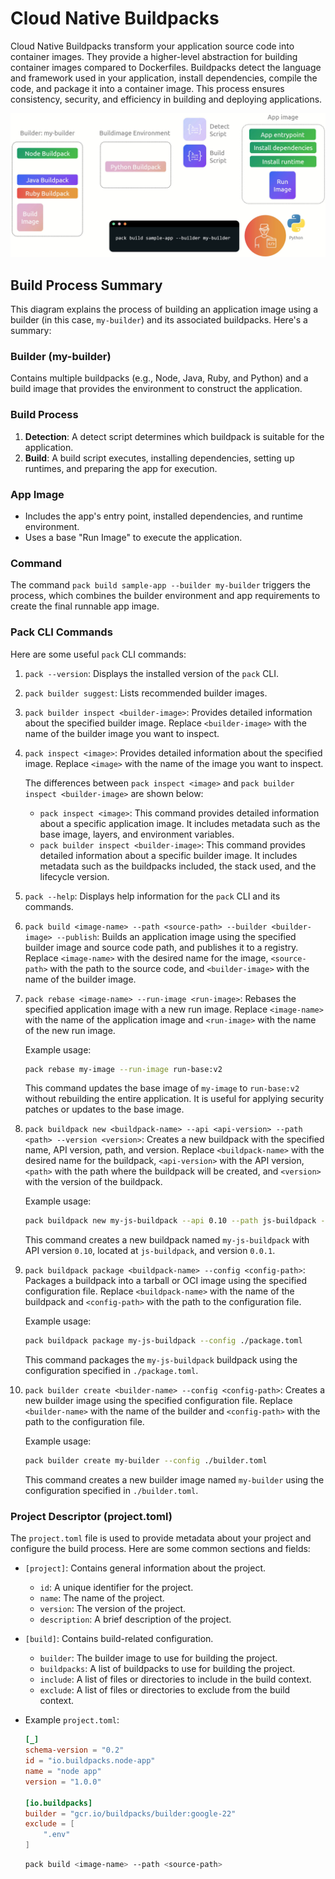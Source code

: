 # Cloud Native Buildpacks

Cloud Native Buildpacks transform your application source code into container images. They provide a higher-level abstraction for building container images compared to Dockerfiles. Buildpacks detect the language and framework used in your application, install dependencies, compile the code, and package it into a container image. This process ensures consistency, security, and efficiency in building and deploying applications.

![alt text](image.png)

## Build Process Summary

This diagram explains the process of building an application image using a builder (in this case, `my-builder`) and its associated buildpacks. Here's a summary:

### Builder (my-builder)

Contains multiple buildpacks (e.g., Node, Java, Ruby, and Python) and a build image that provides the environment to construct the application.

### Build Process

1. **Detection**: A detect script determines which buildpack is suitable for the application.
2. **Build**: A build script executes, installing dependencies, setting up runtimes, and preparing the app for execution.

### App Image

- Includes the app's entry point, installed dependencies, and runtime environment.
- Uses a base "Run Image" to execute the application.

### Command

The command `pack build sample-app --builder my-builder` triggers the process, which combines the builder environment and app requirements to create the final runnable app image.

### Pack CLI Commands

Here are some useful `pack` CLI commands:

1. `pack --version`: Displays the installed version of the `pack` CLI.
2. `pack builder suggest`: Lists recommended builder images.
3. `pack builder inspect <builder-image>`: Provides detailed information about the specified builder image. Replace `<builder-image>` with the name of the builder image you want to inspect.
4. `pack inspect <image>`: Provides detailed information about the specified image. Replace `<image>` with the name of the image you want to inspect.

    The differences between `pack inspect <image>` and `pack builder inspect <builder-image>` are shown below:
    
    - `pack inspect <image>`: This command provides detailed information about a specific application image. It includes metadata such as the base image, layers, and environment variables.
    - `pack builder inspect <builder-image>`: This command provides detailed information about a specific builder image. It includes metadata such as the buildpacks included, the stack used, and the lifecycle version.
5. `pack --help`: Displays help information for the `pack` CLI and its commands.
6. `pack build <image-name> --path <source-path> --builder <builder-image> --publish`: Builds an application image using the specified builder image and source code path, and publishes it to a registry. Replace `<image-name>` with the desired name for the image, `<source-path>` with the path to the source code, and `<builder-image>` with the name of the builder image.
7. `pack rebase <image-name> --run-image <run-image>`: Rebases the specified application image with a new run image. Replace `<image-name>` with the name of the application image and `<run-image>` with the name of the new run image.

    Example usage:

    ```sh
    pack rebase my-image --run-image run-base:v2
    ```
    This command updates the base image of `my-image` to `run-base:v2` without rebuilding the entire application. It is useful for applying security patches or updates to the base image.
8. `pack buildpack new <buildpack-name> --api <api-version> --path <path> --version <version>`: Creates a new buildpack with the specified name, API version, path, and version. Replace `<buildpack-name>` with the desired name for the buildpack, `<api-version>` with the API version, `<path>` with the path where the buildpack will be created, and `<version>` with the version of the buildpack.

    Example usage:
    ```sh
    pack buildpack new my-js-buildpack --api 0.10 --path js-buildpack --version 0.0.1
    ```

    This command creates a new buildpack named `my-js-buildpack` with API version `0.10`, located at `js-buildpack`, and version `0.0.1`.

9. `pack buildpack package <buildpack-name> --config <config-path>`: Packages a buildpack into a tarball or OCI image using the specified configuration file. Replace `<buildpack-name>` with the name of the buildpack and `<config-path>` with the path to the configuration file.

    Example usage:
    ```sh
    pack buildpack package my-js-buildpack --config ./package.toml
    ```

    This command packages the `my-js-buildpack` buildpack using the configuration specified in `./package.toml`.

10. `pack builder create <builder-name> --config <config-path>`: Creates a new builder image using the specified configuration file. Replace `<builder-name>` with the name of the builder and `<config-path>` with the path to the configuration file.

    Example usage:
    ```sh
    pack builder create my-builder --config ./builder.toml
    ```

    This command creates a new builder image named `my-builder` using the configuration specified in `./builder.toml`.

### Project Descriptor (project.toml)

The `project.toml` file is used to provide metadata about your project and configure the build process. Here are some common sections and fields:

- `[project]`: Contains general information about the project.
  - `id`: A unique identifier for the project.
  - `name`: The name of the project.
  - `version`: The version of the project.
  - `description`: A brief description of the project.

- `[build]`: Contains build-related configuration.
  - `builder`: The builder image to use for building the project.
  - `buildpacks`: A list of buildpacks to use for building the project.
  - `include`: A list of files or directories to include in the build context.
  - `exclude`: A list of files or directories to exclude from the build context.

- Example `project.toml`:

    ```toml
    [_]
    schema-version = "0.2"
    id = "io.buildpacks.node-app"
    name = "node app"
    version = "1.0.0"

    [io.buildpacks]
    builder = "gcr.io/buildpacks/builder:google-22"
    exclude = [
        ".env"
    ]
    ```
    ```bash
    pack build <image-name> --path <source-path>
    ```
